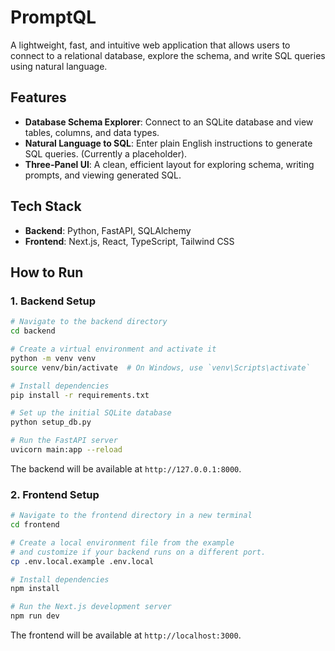 # PromptQL

A lightweight, fast, and intuitive web application that allows users to connect to a relational database, explore the schema, and write SQL queries using natural language.

## Features

- **Database Schema Explorer**: Connect to an SQLite database and view tables, columns, and data types.
- **Natural Language to SQL**: Enter plain English instructions to generate SQL queries. (Currently a placeholder).
- **Three-Panel UI**: A clean, efficient layout for exploring schema, writing prompts, and viewing generated SQL.

## Tech Stack

- **Backend**: Python, FastAPI, SQLAlchemy
- **Frontend**: Next.js, React, TypeScript, Tailwind CSS

## How to Run

### 1. Backend Setup

```bash
# Navigate to the backend directory
cd backend

# Create a virtual environment and activate it
python -m venv venv
source venv/bin/activate  # On Windows, use `venv\Scripts\activate`

# Install dependencies
pip install -r requirements.txt

# Set up the initial SQLite database
python setup_db.py

# Run the FastAPI server
uvicorn main:app --reload
```
The backend will be available at `http://127.0.0.1:8000`.

### 2. Frontend Setup

```bash
# Navigate to the frontend directory in a new terminal
cd frontend

# Create a local environment file from the example
# and customize if your backend runs on a different port.
cp .env.local.example .env.local

# Install dependencies
npm install

# Run the Next.js development server
npm run dev
```
The frontend will be available at `http://localhost:3000`.